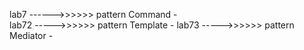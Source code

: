 lab7 ------>>>>>> pattern Command   -   
lab72 ----->>>>>> pattern Template   -
lab73 ----->>>>>> pattern Mediator   -
